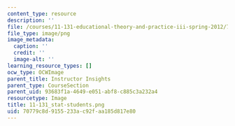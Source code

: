 ```yaml
---
content_type: resource
description: ''
file: /courses/11-131-educational-theory-and-practice-iii-spring-2012/70779c8d9155233ac92faa185d817e80_11-131_stat-students.png
file_type: image/png
image_metadata:
  caption: ''
  credit: ''
  image-alt: ''
learning_resource_types: []
ocw_type: OCWImage
parent_title: Instructor Insights
parent_type: CourseSection
parent_uid: 93683f1a-4649-e051-abf8-c885c3a232a4
resourcetype: Image
title: 11-131_stat-students.png
uid: 70779c8d-9155-233a-c92f-aa185d817e80
---
```

